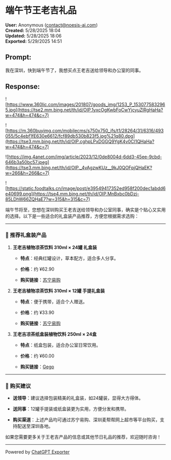 # 端午节王老吉礼品

**User:** Anonymous (contact@noesis-ai.com)  
**Created:** 5/28/2025 18:04  
**Updated:** 5/28/2025 18:06  
**Exported:** 5/29/2025 14:51  

## Prompt:
我在深圳，快到端午节了，我想买点王老吉送给领导和办公室的同事。

## Response:
![https://www.360lic.com/images/201807/goods_img/1253_P_1530775832965.jpg](https://tse2.mm.bing.net/th/id/OIP.1yxcOgKwbFoCwYjcyuZlRgHaHa?w=474&h=474&c=7)

![https://m.360buyimg.com/mobilecms/s750x750_jfs/t1/28264/31/6316/493055/5c4ebf1fE630e6612/fcf89db530b823f5.jpg%21q80.dpg](https://tse3.mm.bing.net/th/id/OIP.cghpLPxDGGQ9YgK4v0Cl1QHaHa?w=474&h=474&c=7)

![https://img.4anet.com/img/article/2023/12/0de8004d-6dd3-45ee-9cbd-646b3a50bc57.jpeg](https://tse3.mm.bing.net/th/id/OIP._4vAgzwKUz__9kJ0QOFpjQHaEK?w=266&h=266&c=7)

![https://static.foodtalks.cn/image/post/e39549417352ed958f200dec1abdd6e40699.png](https://tse4.mm.bing.net/th/id/OIP.MnBxbc0bDzj-85LDhW66ZQHaE7?w=315&h=315&c=7)

端午节将至，您想在深圳购买王老吉送给领导和办公室同事，确实是个贴心又实用的选择。以下是一些适合的礼盒装产品推荐，方便您根据需求选购：

* * *

### 🎁 推荐礼盒装产品

1.  **王老吉植物凉茶饮料 310ml × 24罐 礼盒装**
    
    *   **特点**：经典红罐设计，草本配方，适合多人分享。
        
    *   **价格**：约 ¥62.90
        
    *   **购买链接**：[苏宁易购](https://www.suning.com/item/0000000000/12088865720.html?utm_source=chatgpt.com)
        
2.  **王老吉植物凉茶饮料 310ml × 12罐 手提礼盒装**
    
    *   **特点**：便于携带，适合个人赠送。
        
    *   **价格**：约 ¥33.90
        
    *   **购买链接**：[苏宁易购](https://www.suning.com/item/0000000000/12088865709.html?utm_source=chatgpt.com)
        
3.  **王老吉凉茶纸盒装植物饮料 250ml × 24盒**
    
    *   **特点**：纸盒包装，适合办公室日常饮用。
        
    *   **价格**：约 ¥60.00
        
    *   **购买链接**：[Gego](https://gego.zhongcy.com/mall-view/store/detail?sid=182&skuid=1069349882&utm_source=chatgpt.com)
        

* * *

### 🛒 购买建议

*   **送领导**：建议选择包装精美的礼盒装，如24罐装，显得大方得体。
    
*   **送同事**：12罐手提装或纸盒装更为实用，方便分发和携带。
    
*   **购买渠道**：上述产品均可通过苏宁易购、深圳麦帮帮网上超市等平台购买，支持配送至深圳各地。
    

如果您需要更多关于王老吉产品的信息或其他节日礼品的推荐，欢迎随时咨询！



---
Powered by [ChatGPT Exporter](https://www.chatgptexporter.com)